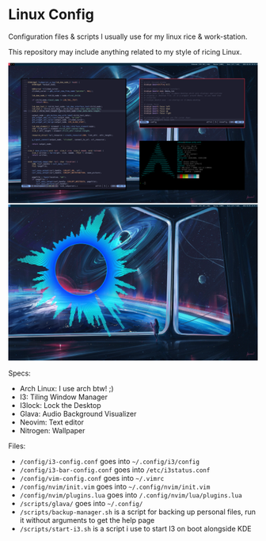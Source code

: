 # Linux Config

Configuration files & scripts I usually use for my linux rice & work-station. 

This repository may include anything related to my style of ricing Linux. 

<img src="./previews/003-01-preview.png" width="700" /> 
<img src="./previews/003-02-preview.png" width="700" /> 

Specs: 
 - Arch Linux: I use arch btw! ;) 
 - I3: Tiling Window Manager
 - I3lock: Lock the Desktop 
 - Glava: Audio Background Visualizer
 - Neovim: Text editor
 - Nitrogen: Wallpaper

Files: 
 - `/config/i3-config.conf` goes into `~/.config/i3/config`
 - `/config/i3-bar-config.conf` goes into `/etc/i3status.conf`
 - `/config/vim-config.conf` goes into `~/.vimrc`
 - `/config/nvim/init.vim` goes into `~/.config/nvim/init.vim`
 - `/config/nvim/plugins.lua` goes into `/.config/nvim/lua/plugins.lua`
 - `/scripts/glava/` goes into `~/.config/`
 - `/scripts/backup-manager.sh` is a script for backing up personal files, run it without arguments to get the help page 
 - `/scripts/start-i3.sh` is a script i use to start I3 on boot alongside KDE
